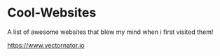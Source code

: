 # Cool-Websites
A list of awesome websites that blew my mind when i first visited them!

https://www.vectornator.io
